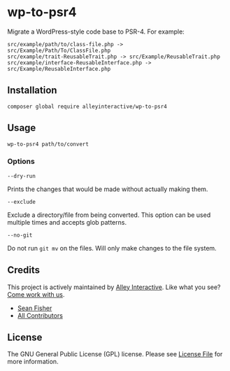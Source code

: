 # wp-to-psr4

Migrate a WordPress-style code base to PSR-4. For example:

```
src/example/path/to/class-file.php -> src/Example/Path/To/ClassFile.php
src/example/trait-ReusableTrait.php -> src/Example/ReusableTrait.php
src/example/interface-ReusableInterface.php -> src/Example/ReusableInterface.php
```

## Installation

```
composer global require alleyinteractive/wp-to-psr4
```

## Usage

```
wp-to-psr4 path/to/convert
```

### Options

```
--dry-run
```

Prints the changes that would be made without actually making them.

```
--exclude
```

Exclude a directory/file from being converted. This option can be used multiple
times and accepts glob patterns.

```
--no-git
```

Do not run `git mv` on the files. Will only make changes to the file system.

## Credits

This project is actively maintained by [Alley
Interactive](https://github.com/alleyinteractive). Like what you see? [Come work
with us](https://alley.com/careers/).

- [Sean Fisher](https://github.com/srtfisher)
- [All Contributors](../../contributors)

## License

The GNU General Public License (GPL) license. Please see [License File](LICENSE) for more information.
